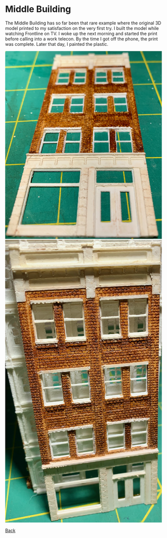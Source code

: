 # Middle Building

The Middle Building has so far been that rare example where the original 3D model printed to my satisfaction on the very first try. I built the model while watching Frontline on TV. I woke up the next morning and started the print before calling into a work telecon. By the time I got off the phone, the print was complete. Later that day, I painted the plastic.


![The Middle Building](middleA.png) ![IAnother angle](middleB.png) 


[Back](https://nscale4by8.github.io/nscale4x8/)
